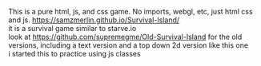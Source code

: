 This is a pure html, js, and css game. No imports, webgl, etc, just html css and js.
https://samzmerlin.github.io/Survival-Island/        
it is a survival game similar to starve.io   
look at https://github.com/supremegme/Old-Survival-Island for the old versions, including a text version and a top down 2d version like this one    
i started this to practice using js classes    
